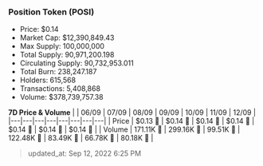 
  ### Position Token (POSI)
  - Price: $0.14
  - Market Cap: $12,390,849.43
  - Max Supply: 100,000,000
  - Total Supply: 90,971,200.198
  - Circulating Supply: 90,732,953.011
  - Total Burn: 238,247.187
  - Holders: 615,568
  - Transactions: 5,408,868
  - Volume: $378,739,757.38

  **7D Price & Volume**
  | | 06&#x2F;09 | 07&#x2F;09 | 08&#x2F;09 | 09&#x2F;09 | 10&#x2F;09 | 11&#x2F;09 | 12&#x2F;09 |
  |---|---|---|---|---|---|---|---|
  | Price | $0.13 🔻 | $0.14 🚀 | $0.14 🔻 | $0.14 🚀 | $0.14 🔻 | $0.14 🔻 | $0.14 🔻 |
  | Volume | 171.11K 🚀 | 299.16K 🚀 | 99.51K 🔻 | 122.48K 🚀 | 83.49K 🔻 | 66.78K 🔻 | 80.18K 🚀 |

  > updated_at: Sep 12, 2022 6:25 PM
